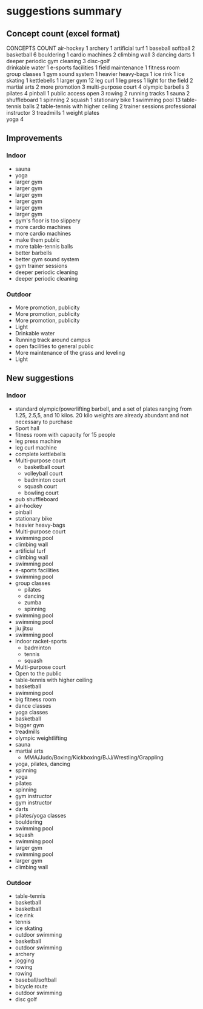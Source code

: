 # suggestions summary

## Concept count (excel format)

CONCEPTS	COUNT
air-hockey	1
archery	1
artificial turf	1
baseball softball	2
basketball	6
bouldering	1
cardio machines	2
climbing wall	3
dancing	
darts	1
deeper periodic gym cleaning	3
disc-golf	
drinkable water	1
e-sports facilities	1
field maintenance	1
fitness room	
group classes	1
gym sound system	1
heavier heavy-bags	1
ice rink	1
ice skating	1
kettlebells	1
larger gym	12
leg curl	1
leg press	1
light for the field	2
martial arts	2
more promotion	3
multi-purpose court	4
olympic barbells	3
pilates	4
pinball	1
public access open	3
rowing	2
running tracks	1
sauna	2
shuffleboard	1
spinning	2
squash	1
stationary bike	1
swimming pool	13
table-tennis balls	2
table-tennis with higher ceiling	2
trainer sessions professional instructor	3
treadmills	1
weight plates	
yoga	4



## Improvements 

### Indoor

- sauna
- yoga
- larger gym
- larger gym
- larger gym
- larger gym
- larger gym
- larger gym
- gym's floor is too slippery
- more cardio machines
- more cardio machines
- make them public
- more table-tennis balls
- better barbells
- better gym sound system
- gym trainer sessions
- deeper periodic cleaning
- deeper periodic cleaning


### Outdoor

- More promotion, publicity
- More promotion, publicity
- More promotion, publicity
- Light
- Drinkable water
- Running track around campus
- open facilities to general public
- More maintenance of the grass and leveling
- Light

## New suggestions

### Indoor

- standard olympic/powerlifting barbell, and a set of plates ranging from 1.25, 2.5,5, and 10 kilos. 20 kilo weights are already abundant and not necessary to purchase
- Sport hall
- fitness room with capacity for 15 people
- leg press machine
- leg curl machine
- complete kettlebells
- Multi-purpose court
	- basketball court
	- volleyball court
	- badminton court
	- squash court
	- bowling court
- pub shuffleboard
- air-hockey
- pinball 
- stationary bike
- heavier heavy-bags
- Multi-purpose court
- swimming pool
- climbing wall
- artificial turf
- climbing wall
- swimming pool
- e-sports facilities
- swimming pool
- group classes
	- pilates
	- dancing
	- zumba
	- spinning
- swimming pool
- swimming pool
- jiu jitsu
- swimming pool
- indoor racket-sports
	- badminton
	- tennis
	- squash
- Multi-purpose court
- Open to the public
- table-tennis with higher ceiling
- basketball
- swimming pool
- big fitness room
- dance classes
- yoga classes
- basketball
- bigger gym
- treadmills
- olympic weightlifting
- sauna
- martial arts
	- MMA/Judo/Boxing/Kickboxing/BJJ/Wrestling/Grappling
- yoga, pilates, dancing
- spinning
- yoga
- pilates
- spinning
- gym instructor
- gym instructor
- darts
- pilates/yoga classes
- bouldering
- swimming pool
- squash
- swimming pool
- larger gym
- swimming pool
- larger gym
- climbing wall

### Outdoor

- table-tennis
- basketball
- basketball
- ice rink
- tennis
- ice skating
- outdoor swimming
- basketball
- outdoor swimming
- archery
- jogging
- rowing
- rowing
- baseball/softball
- bicycle route
- outdoor swimming
- disc golf
